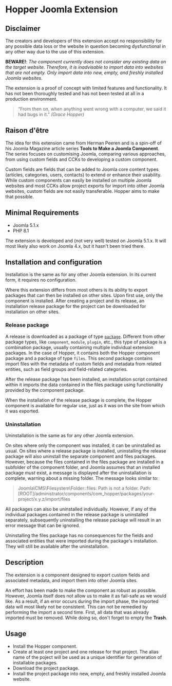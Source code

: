 # Hopper Joomla Extension

## Disclaimer

The creators and developers of this extension accept no responsibility for any possible data loss or the website in
question becoming dysfunctional in any other way due to the use of this extension.

**BEWARE!**: *The component currently does not consider any existing data on the target website. Therefore, it is
inadvisable to import data into websites that are not empty. Only import data into new, empty, and freshly installed
Joomla websites.*

The extension is a proof of concept with limited features and functionality. It has not been thoroughly tested and has
not been tested at all in a production environment.

> “From then on, when anything went wrong with a computer, we said it had bugs in it.”
_(Grace Hopper)_

## Raison d'être

The idea for this extension came from Herman Peeren and is a spin-off of his Joomla Magazine article series **Tools to
Make a Joomla Component**. The series focuses on customising Joomla, comparing various approaches, from using custom
fields and CCKs to developing a custom component.

Custom fields are fields that can be added to Joomla core content types (articles, categories, users, contacts) to
extend or enhance their usability. While custom components can easily be installed on multiple Joomla websites and most
CCKs allow project exports for import into other Joomla websites, custom fields are not easily transferable. Hopper
aims to make that possible.

## Minimal Requirements

- Joomla 5.1.x
- PHP 8.1

The extension is developed and (not very well) tested on Joomla 5.1.x. It will most likely also work on Joomla 4.x,
but it hasn't been tried there.

## Installation and configuration ##

Installation is the same as for any other Joomla extension. In its current form, it requires no configuration.

Where this extension differs from most others is its ability to export packages that can then be installed on other
sites. Upon first use, only the component is installed. After creating a project and its release, an installation
release package for the project can be downloaded for installation on other sites.

### Release package

A release is downloaded as a package of type [`package`](https://docs.joomla.org/Package). Different from other package
types, like `component`, `module`, `plugin`, etc., this type of package is a combination package, usually containing
multiple individual extension packages. In the case of Hopper, it contains both the Hopper component package and a
package of type `files`. This second package contains import files with the metadata of custom fields and metadata from
related entities, such as field groups and field-related categories.

After the release package has been installed, an installation script contained within it imports the data contained in
the files package using functionality provided by the component package.

When the installation of the release package is complete, the Hopper component is available for regular use, just as it
was on the site from which it was exported.

### Uninstallation

Uninstallation is the same as for any other Joomla extension.

On sites where only the component was installed, it can be uninstalled as usual. On sites where a release package is
installed, uninstalling the release package will also uninstall the separate component and files packages. However,
because the files contained in the files package are installed in a subfolder of the component folder, and Joomla
assumes that an installed package _must_ exist, a message is displayed after the uninstallation is complete, warning
about a missing folder. The message looks similar to:

> Joomla\CMS\Filesystem\Folder::files: Path is not a folder. Path:
> [ROOT]/administrator/components/com_hopper/packages/your-project/x.y.z/import/files

All packages can also be uninstalled individually. However, if any of the individual packages contained in the release
package is uninstalled separately, subsequently uninstalling the release package will result in an error message that
can be ignored.

Uninstalling the files package has no consequences for the fields and associated entities that were imported during the
package's installation. They will still be available after the uninstallation.

## Description

The extension is a component designed to export custom fields and associated metadata, and import them into other
Joomla sites.

An effort has been made to make the component as robust as possible. However, Joomla itself does not allow us to make it
as fail-safe as we would like. As a result, if an error occurs during the import phase, the imported data will most
likely not be consistent. This can not be remedied by performing the import a second time. First, all data that was
already imported must be removed. While doing so, don't forget to empty the **Trash**.

## Usage

- Install the Hopper component.
- Create at least one project and one release for that project. The alias name of the poject will be used as a unique
  identifier for generation of installable packages.
- Download the project package.
- Install the project package into new, empty, and freshly installed Joomla website.